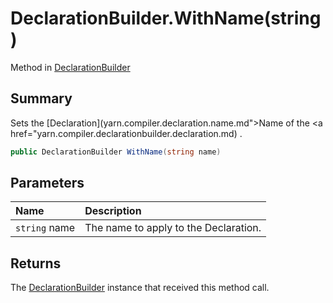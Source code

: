 # DeclarationBuilder.WithName(string)

Method in [DeclarationBuilder](/docs/api/csharp/yarn.compiler.declarationbuilder.md)

## Summary


Sets the  [Declaration](yarn.compiler.declaration.name.md">Name</a>  of the  <a href="yarn.compiler.declarationbuilder.declaration.md) .


```csharp
public DeclarationBuilder WithName(string name)
```

## Parameters

|Name|Description|
|:---|:---|
|`string` name|The name to apply to the Declaration.|

## Returns

The  [DeclarationBuilder](yarn.compiler.declarationbuilder.md)  instance that received
this method call.

